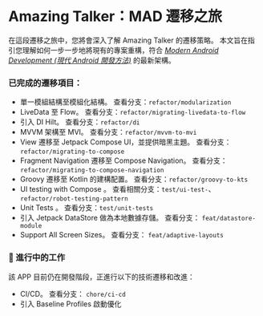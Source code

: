 # **Amazing Talker：MAD 遷移之旅**

在這段遷移之旅中，您將會深入了解 Amazing Talker 的遷移策略。
本文旨在指引您理解如何一步一步地將現有的專案重構，符合 [_Modern Android Development (現代 Android 開發方法)_](https://developer.android.com/modern-android-development) 的最新架構。

### 已完成的遷移項目：

- 單一模組結構至模組化結構。 查看分支：`refactor/modularization`
- LiveData 至 Flow。 查看分支：`refactor/migrating-livedata-to-flow`
- 引入 DI Hilt。 查看分支：`refactor/di`
- MVVM 架構至 MVI。 查看分支：`refactor/mvvm-to-mvi`
- View 遷移至 Jetpack Compose UI，並提供暗黑主題。 查看分支：`refactor/migrating-to-compose`
- Fragment Navigation 遷移至 Compose Navigation。 查看分支：`refactor/migrating-to-compose-navigation`
- Groovy 遷移至 Kotlin 的建構配置。 查看分支：`refactor/groovy-to-kts`
- UI testing with Compose 。 查看相關分支：`test/ui-test-`、`refactor/robot-testing-pattern`
- Unit Tests 。 查看分支：`test/unit-tests`
- 引入 Jetpack DataStore 做為本地數據存儲。 查看分支： `feat/datastore-module`
- Support All Screen Sizes。 查看分支： `feat/adaptive-layouts`

### 🚧 進行中的工作

該 APP 目前仍在開發階段，正進行以下的技術遷移和改進：
- CI/CD。 查看分支： `chore/ci-cd`
- 引入 Baseline Profiles 啟動優化
